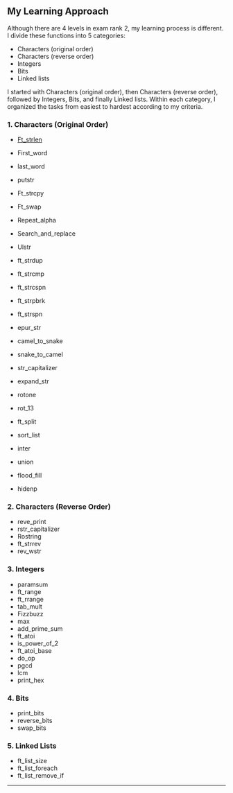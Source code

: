 ## My Learning Approach

Although there are 4 levels in exam rank 2, my learning process is different. I divide these functions into 5 categories:

- Characters (original order)
- Characters (reverse order)
- Integers
- Bits
- Linked lists

I started with Characters (original order), then Characters (reverse order), followed by Integers, Bits, and finally Linked lists. Within each category, I organized the tasks from easiest to hardest according to my criteria.

### 1. Characters (Original Order)
- [Ft_strlen](https://github.com/DevAwizard/Exams_42/tree/463f9d6f63fe7e688d7c3f873a5035a945ba8809/.github/Exam_rank_2/My_learning_approach/1.Characters(original_order)/Ft_strlen)



- First_word
- last_word
- putstr
- Ft_strcpy
- Ft_swap
- Repeat_alpha
- Search_and_replace
- Ulstr
- ft_strdup
- ft_strcmp
- ft_strcspn
- ft_strpbrk
- ft_strspn
- epur_str
- camel_to_snake
- snake_to_camel
- str_capitalizer
- expand_str
- rotone
- rot_13
- ft_split
- sort_list
- inter
- union
- flood_fill
- hidenp

### 2. Characters (Reverse Order)
- reve_print
- rstr_capitalizer
- Rostring
- ft_strrev
- rev_wstr


### 3. Integers
- paramsum
- ft_range
- ft_rrange
- tab_mult
- Fizzbuzz
- max
- add_prime_sum
- ft_atoi
- is_power_of_2
- ft_atoi_base
- do_op
- pgcd
- lcm
- print_hex

### 4. Bits
- print_bits
- reverse_bits
- swap_bits

### 5. Linked Lists
- ft_list_size
- ft_list_foreach
- ft_list_remove_if





---
